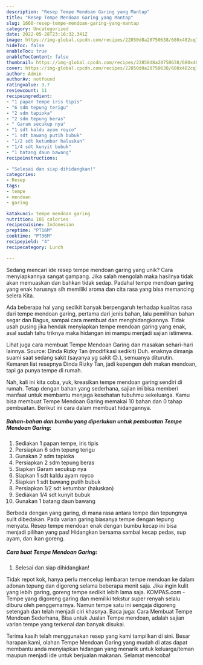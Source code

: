 ```yaml
---
description: "Resep Tempe Mendoan Garing yang Mantap"
title: "Resep Tempe Mendoan Garing yang Mantap"
slug: 1660-resep-tempe-mendoan-garing-yang-mantap
category: Uncategorized
date: 2022-05-28T23:16:32.341Z
image: https://img-global.cpcdn.com/recipes/22850d8a20750638/680x482cq70/tempe-mendoan-garing-foto-resep-utama.jpg
hideToc: false
enableToc: true
enableTocContent: false
thumbnail: https://img-global.cpcdn.com/recipes/22850d8a20750638/680x482cq70/tempe-mendoan-garing-foto-resep-utama.jpg
cover: https://img-global.cpcdn.com/recipes/22850d8a20750638/680x482cq70/tempe-mendoan-garing-foto-resep-utama.jpg
author: Admin
authorAv: notfound
ratingvalue: 3.7
reviewcount: 11
recipeingredient:
- "1 papan tempe iris tipis"
- "6 sdm tepung terigu"
- "2 sdm tapioka"
- "2 sdm tepung beras"
- " Garam secukup nya"
- "1 sdt kaldu ayam royco"
- "1 sdt bawang putih bubuk"
- "1/2 sdt ketumbar haluskan"
- "1/4 sdt kunyit bubuk"
- "1 batang daun bawang"
recipeinstructions:

- "Selesai dan siap dihidangkan!"
categories:
- Resep
tags:
- tempe
- mendoan
- garing

katakunci: tempe mendoan garing 
nutrition: 101 calories
recipecuisine: Indonesian
preptime: "PT16M"
cooktime: "PT36M"
recipeyield: "4"
recipecategory: Lunch

---
```





Sedang mencari ide resep tempe mendoan garing yang unik? Cara menyiapkannya sangat gampang. Jika salah mengolah maka hasilnya tidak akan memuaskan dan bahkan tidak sedap. Padahal tempe mendoan garing yang enak harusnya sih memiliki aroma dan cita rasa yang bisa memancing selera Kita.





Ada beberapa hal yang sedikit banyak berpengaruh terhadap kualitas rasa dari tempe mendoan garing, pertama dari jenis bahan, lalu pemilihan bahan segar dan Bagus, sampai cara membuat dan menghidangkannya. Tidak usah pusing jika hendak menyiapkan tempe mendoan garing yang enak,      asal sudah tahu triknya maka hidangan ini mampu menjadi sajian istimewa.














Lihat juga cara membuat Tempe Mendoan Garing dan masakan sehari-hari lainnya. Source: Dinda Rizky Tan (modifikasi sedikit) Duh. enaknya dimanja suami saat sedang sakit (sayanya yg sakit 😊.), semuanya diturutin. Kemaren liat resepnya Dinda Rizky Tan, jadi kepengen deh makan mendoan, tapi ga punya tempe di rumah.






Nah, kali ini kita coba, yuk, kreasikan tempe mendoan garing sendiri di rumah. Tetap dengan bahan yang sederhana, sajian ini bisa memberi manfaat untuk membantu menjaga kesehatan tubuhmu sekeluarga. Kamu bisa membuat Tempe Mendoan Garing memakai 10 bahan dan 0 tahap pembuatan. Berikut ini cara dalam membuat hidangannya.

<!--inarticleads1-->

##### Bahan-bahan dan bumbu yang diperlukan untuk pembuatan Tempe Mendoan Garing:

1. Sediakan 1 papan tempe, iris tipis
1. Persiapkan 6 sdm tepung terigu
1. Gunakan 2 sdm tapioka
1. Persiapkan 2 sdm tepung beras
1. Siapkan  Garam secukup nya
1. Siapkan 1 sdt kaldu ayam royco
1. Siapkan 1 sdt bawang putih bubuk
1. Persiapkan 1/2 sdt ketumbar (haluskan)
1. Sediakan 1/4 sdt kunyit bubuk
1. Gunakan 1 batang daun bawang


Berbeda dengan yang garing, di mana rasa antara tempe dan tepungnya sulit dibedakan. Pada varian garing biasanya tempe dengan tepung menyatu. Resep tempe mendoan enak dengan bumbu kecap ini bisa menjadi pilihan yang pas! Hidangkan bersama sambal kecap pedas, sup ayam, dan ikan goreng. 

<!--inarticleads2-->

##### Cara buat Tempe Mendoan Garing:


1. Selesai dan siap dihidangkan!

Tidak repot kok, hanya perlu mencelup lembaran tempe mendoan ke dalam adonan tepung dan digoreng selama beberapa menit saja. Jika ingin kulit yang lebih garing, goreng tempe sedikit lebih lama saja. KOMPAS.com - Tempe yang digoreng garing dan memiliki tekstur super renyah selalu diburu oleh penggemarnya. Namun tempe satu ini sengaja digoreng setengah dan telah menjadi ciri khasnya. Baca juga: Cara Membuat Tempe Mendoan Sederhana, Bisa untuk Jualan Tempe mendoan, adalah sajian varian tempe yang terkenal dan banyak disukai. 

Terima kasih telah menggunakan resep yang kami tampilkan di sini. Besar harapan kami, olahan Tempe Mendoan Garing yang mudah di atas dapat membantu anda menyiapkan hidangan yang menarik untuk keluarga/teman maupun menjadi ide untuk berjualan makanan. Selamat mencoba!
